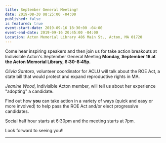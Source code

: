 ```yaml
---
title: September General Meeting!
date: 2019-08-30 08:25:00 -04:00
published: false
is featured: true
event-start-date: 2019-09-16 18:30:00 -04:00
event-end-date: 2019-09-16 20:45:00 -04:00
Location: Acton Memorial Library 486 Main St., Acton, MA 01720
---
```


Come hear inspiring speakers and then join us for take action breakouts at Indivisible Acton's September General Meeting **Monday, September 16 at the Acton Memorial Library, 6:30-8:45p**.  

*Olivia Santoro*, volunteer coordinator for ACLU will talk about the ROE Act, a state bill that would protect and expand reproductive rights in MA.  


*Jeanine Wood*, Indivisible Acton member, will tell us about her experience "adopting" a candidate.  

Find out how **you** can take action in a variety of ways (quick and easy or more involved) to help pass the ROE Act and/or elect progressive candidates.  

Social half hour starts at 6:30pm and the meeting starts at 7pm.

Look forward to seeing you!!

*****  


